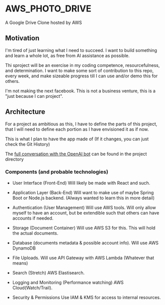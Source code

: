 # AWS_PHOTO_DRIVE
A Google Drive Clone hosted by AWS

## Motivation

I'm tired of just learning what I need to succeed. I want to build something and learn a whole lot, as free from AI assistance as possible.

Thi sproject will be an exercise in my coding competence, resourcefulness, and determination. I want to make some sort of contribution to this repo, every week, and make sizeable progress till I can use and/or demo this for others.

I'm not making the next facebook. This is not a business venture, this is a "just because I can project".

## Architecture

For a project as ambitious as this, I have to define the parts of this project, that I will need to define each portion as I have envisioned it as if now.

This is what I plan to have the app made of (If it changes, you can just check the Git History)

The [full conversation with the OpenAI bot](AWS_Google_Drive_Clone_Chat_Guide.pdf) can be found in the project directory 

### Components (and probable technologies)

* User Interface (Front-End) Will likely be made with React and such.

* Application Layer (Back-End) Will want to make use of maybe Spring Boot or Node.js backend. (Always wanted to learn this in more detail)

* Authentication (User Management) Will use AWS tools. Will only allow myself to have an account, but be extendible such that others can have accounts if needed.

* Storage (Document Container) Will use AWS S3 for this. This will hold the actual documents.

* Database (documents metadata & possible account info). Will use AWS DynamoDB

* File Uploads. Will use API Gateway with AWS Lambda (Whatever that means)

* Search (Stretch) AWS Elastisearch.

* Logging and Monitoring (Performance watching) AWS Cloud(Watch/Trail).

* Security & Permissions Use IAM & KMS for access to internal resources.